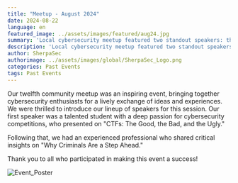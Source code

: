 ```yaml
---
title: "Meetup - August 2024"
date: 2024-08-22
language: en
featured_image: ../assets/images/featured/aug24.jpg
summary: 'Local cybersecurity meetup featured two standout speakers: the first provided insights into CTFs, while the second discussed why criminals are a step ahead'
description: 'Local cybersecurity meetup featured two standout speakers: the first provided insights into CTFs, while the second discussed why criminals are a step ahead'
author: SherpaSec
authorimage: ../assets/images/global/SherpaSec_Logo.png
categories: Past Events
tags: Past Events
---
```


Our twelfth community meetup was an inspiring event, bringing together cybersecurity enthusiasts for a lively exchange of ideas and experiences. We were thrilled to introduce our lineup of speakers for this session. Our first speaker was a talented student with a deep passion for cybersecurity competitions, who presented on "CTFs: The Good, the Bad, and the Ugly."

Following that, we had an experienced professional who shared critical insights on "Why Criminals Are a Step Ahead."

Thank you to all who participated in making this event a success!

![Event_Poster](/images/posters/20240822_Poster_Aug.png)